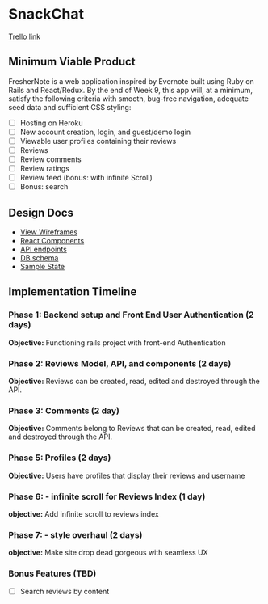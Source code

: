 # SnackChat

[Trello link][trello]

[trello]: https://trello.com/b/Q1cLTkjA/snackchat

## Minimum Viable Product

FresherNote is a web application inspired by Evernote built using Ruby on Rails
and React/Redux.  By the end of Week 9, this app will, at a minimum, satisfy the
following criteria with smooth, bug-free navigation, adequate seed data and
sufficient CSS styling:

- [ ] Hosting on Heroku
- [ ] New account creation, login, and guest/demo login
- [ ] Viewable user profiles containing their reviews
- [ ] Reviews
- [ ] Review comments
- [ ] Review ratings
- [ ] Review feed (bonus: with infinite Scroll)
- [ ] Bonus: search

## Design Docs
* [View Wireframes][wireframes]
* [React Components][components]
* [API endpoints][api-endpoints]
* [DB schema][schema]
* [Sample State][sample-state]

[wireframes]: wireframes
[components]: component-hierarchy.md
[sample-state]: sample-state.md
[api-endpoints]: api-endpoints.md
[schema]: schema.md

## Implementation Timeline

### Phase 1: Backend setup and Front End User Authentication (2 days)

**Objective:** Functioning rails project with front-end Authentication

### Phase 2: Reviews Model, API, and components (2 days)

**Objective:** Reviews can be created, read, edited and destroyed through
the API.

### Phase 3: Comments (2 day)

**Objective:** Comments belong to Reviews that can be created, read, edited and destroyed through the API.

### Phase 5: Profiles (2 days)

**Objective:** Users have profiles that display their reviews and username

### Phase 6: - infinite scroll for Reviews Index (1 day)

**objective:** Add infinite scroll to reviews index

### Phase 7: - style overhaul (2 days)

**objective:** Make site drop dead gorgeous with seamless UX

### Bonus Features (TBD)
- [ ] Search reviews by content
